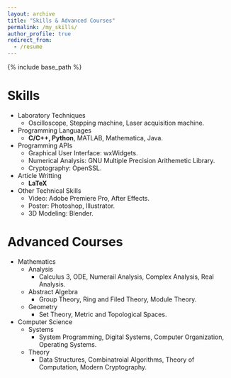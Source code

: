 ```yaml
---
layout: archive
title: "Skills & Advanced Courses"
permalink: /my_skills/
author_profile: true
redirect_from:
  - /resume
---
```


{% include base_path %}

Skills
======
* Laboratory Techniques
  * Oscilloscope, Stepping machine, Laser acquisition machine.
* Programming Languages
  * **C/C++, Python**, MATLAB, Mathematica, Java.
* Programming APIs
  * Graphical User Interface: wxWidgets.
  * Numerical Analysis: GNU Multiple Precision Arithemetic Library.
  * Cryptography: OpenSSL.
* Article Writting
  * **LaTeX** 
* Other Technical Skills
  * Video: Adobe Premiere Pro, After Effects.
  * Poster: Photoshop, Illustrator.
  * 3D Modeling: Blender.

Advanced Courses
======
* Mathematics
  * Analysis
    * Calculus 3, ODE, Numerail Analysis, Complex Analysis, Real Analysis.
  * Abstract Algebra
    * Group Theory, Ring and Filed Theory, Module Theory.
  * Geometry
    * Set Theory, Metric and Topological Spaces.
* Computer Science
  * Systems
    * System Programming, Digital Systems, Computer Organization, Operating Systems.
  * Theory
    * Data Structures, Combinatroial Algorithms, Theory of Computation, Modern Cryptography.
